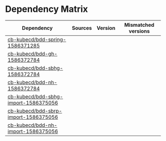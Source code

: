 # Dependency Matrix

Dependency | Sources | Version | Mismatched versions
---------- | ------- | ------- | -------------------
[cb-kubecd/bdd-spring-1586371285](https://github.com/cb-kubecd/bdd-spring-1586371285.git) |  | []() | 
[cb-kubecd/bdd-gh-1586372784](https://github.com/cb-kubecd/bdd-gh-1586372784.git) |  | []() | 
[cb-kubecd/bdd-sbhg-1586372784](https://github.com/cb-kubecd/bdd-sbhg-1586372784.git) |  | []() | 
[cb-kubecd/bdd-nh-1586372784](https://github.com/cb-kubecd/bdd-nh-1586372784.git) |  | []() | 
[cb-kubecd/bdd-sbhg-import-1586375056](https://github.com/cb-kubecd/bdd-sbhg-import-1586375056.git) |  | []() | 
[cb-kubecd/bdd-sbrp-import-1586375056](https://github.com/cb-kubecd/bdd-sbrp-import-1586375056.git) |  | []() | 
[cb-kubecd/bdd-nh-import-1586375056](https://github.com/cb-kubecd/bdd-nh-import-1586375056.git) |  | []() | 
